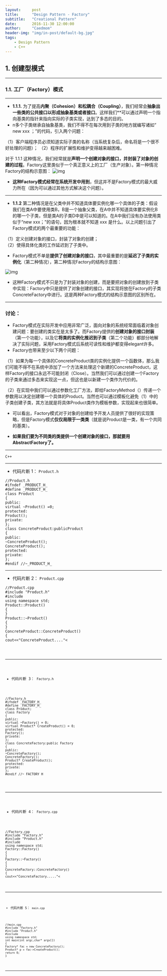 ```yaml
---
layout:     post
title:      "Design Pattern - Factory"
subtitle:   "Creational Pattern"
date:       2016-11-30 12:00:00
author:     "Caedmom"
header-img: "img/in-post/default-bg.jpg"
tags:
    - Design Pattern
    - C++
---
```



## 1. 创建型模式
---

### 1.1. 工厂（Factory）模式

---
* **1.1.1.** 为了提高**内聚（Cohesion）**和松**耦合（Coupling）**，我们经常会**抽象出一些类的公共接口以形成抽象基类或者接口**。这样我们**可以通过声明一个指向基类的指针来指向实际的子类实现，达到了多态的目的。
* n多个子类继承自抽象基类，我们不得不在每次用到子类的地方就编写诸如“ new xxx ；”的代码，引入两个问题： 

（1）客户端程序员必须知道实际子类的名称（当系统复杂后，命名将是一个很不好处理的问题）；
（2）程序的扩展性和维护变得越来越困难。 

对于 1.1.1 这种情况，我们经常就是**声明一个创建对象的接口，并封装了对象的创建的过程**。Factory这里类似于一个真正意义上的工厂（生产对象）。第一种情况Factory的结构示意图： 
![img](https://github.com/caedmom/caedmom.github.io/blob/master/img/in-post/2016-12-01-design-pattern-factory/Factory1.png?raw=true)
* **这种Factory模式经常在系统开发中用到**，但这并不是Factory模式的最大威力所在（因为可以通过其他方式解决这个问题）。

---
* **1.1.2** 第二种情况是在父类中并不知道具体要实例化哪一个具体的子类：假设我们在类A中要使用类B，B是一个抽象父类，在A中并不知道具体要实例化B的哪一个子类，但是类A的子类D中是可以知道的。在A中我们没有办法使用类似于“new xxx；”的语句，因为根本就不知道 xxx 是什么。以上问题引出了Factory模式的两个最重要的功能： 

（1）定义创建对象的接口，封装了对象的创建；  
（2）使得具体化类的工作延迟到了子类中。 
 
* Factory模式不单是**提供了创建对象的接口**，其中最重要的是**延迟了子类的实例化**（第二种情况），第二种情况Factory的结构示意图： 

![img](https://github.com/caedmom/caedmom.github.io/blob/master/img/in-post/2016-12-01-design-pattern-factory/Factory2.png?raw=true)

* 这种Factory模式不只是为了封装对象的创建，而是要把对象的创建放到子类中实现：Factory中只是提供了对象创建的接口，其实现将放在Factory的子类ConcreteFactory中进行。这是两种Factory模式的结构示意图的区别所在。

---
### 讨论： 

* Factory模式在实际开发中应用非常广泛，面向对象的系统经常面临着对象创建问题：要创建的类实在是太多了。而Factory提供的**创建对象的接口封装**（第一个功能），以及它**将类的实例化推迟到子类**（第二个功能）都部分地解决了实际问题，采用Factory模式后系统可读性和维护都变得elegant许多。
* Factory也带来至少以下两个问题： 

（1）如果为每一个具体的ConcreteProduct类的实例化提供一个函数体，那么我们可能不得不在系统中添加了一个方法来处理这个新建的ConcreteProduct，这样Factory的接口永远不可能封闭（Close）。当然我们可以通过创建一个Factory的子类来通过多态来实现这一点，但这也是以新建一个类作为代价的。  

（2）在实现中我们可以通过参数化工厂方法，即给FactoryMethod（）传递一个参数用以决定创建哪一个具体的Product。当然也可以通过模板化避免（1）中的子类创建子类，其方法就是将具体Product类作为模板参数，实现起来也很简单。 

* 可以看出，Factory模式对于对象的创建给予开发人员提供了很好的实现策略，但是Factory模式**仅仅局限于一类类**（就是说Product是一类，有一个共同的基类）。 

* **如果我们要为不同类的类提供一个创建对象的接口，那就要用AbstractFactory了。**

---
`C++` 

---
* 代码片断 1： `Product.h`
<pre><code>//Product.h
#ifndef _PRODUCT_H_
#define _PRODUCT_H_
class Product
{
public:
virtual ~Product() =0;
protected:
Product();
private:
};
class ConcreteProduct:publicProduct
{
public:
~ConcreteProduct();
ConcreteProduct();
protected:
private:
};
#endif //~_PRODUCT_H_
</code></pre>

---
* 代码片断 2： `Product.cpp`
<pre><code>//Product.cpp
#include "Product.h"
#include<iostream>
using namespace std;
Product::Product()
{
}
Product::~Product()
{
}
ConcreteProduct::ConcreteProduct()
{
cout<<"ConcreteProduct...."<<endl;
}
ConcreteProduct::~ConcreteProduct()
{
}
</code></pre> 

---
* 代码片断 3： `Factory.h`
<pre><code>//Factory.h
#ifndef _FACTORY_H_
#define _FACTORY_H_
class Product;
class Factory
{
public:
virtual ~Factory() = 0;
virtual Product* CreateProduct() = 0;
protected:
Factory();
private:
};
class ConcreteFactory:public Factory
{
public:
~ConcreteFactory();
ConcreteFactory();
Product* CreateProduct();
protected:
private:
};
#endif //~_FACTORY_H_
</code></pre> 

---
* 代码片断 4： `Factory.cpp`
<pre><code>//Factory.cpp
#include "Factory.h"
#include "Product.h"
#include <iostream>
using namespace std;
Factory::Factory()
{
}
Factory::~Factory()
{
}
ConcreteFactory::ConcreteFactory()
{
cout<<"ConcreteFactory....."<<endl;
}
ConcreteFactory::~ConcreteFactory()
{
}
Product* ConcreteFactory::CreateProduct()
{
return new ConcreteProduct();
}
</code></pre> 

---
* 代码片断 5： `main.cpp`
<pre><code>//main.cpp
#include "Factory.h"
#include "Product.h"
#include <iostream>
using namespace std;
int main(int argc,char* argv[])
{
Factory* fac = new ConcreteFactory();
Product* p = fac->CreateProduct();
return 0;
}
</code></pre>

---